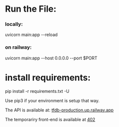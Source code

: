 # Run the File:
### locally:
uvicorn main:app --reload

### on railway:
uvicorn main:app --host 0.0.0.0 --port $PORT

# install requirements:
pip install -r requirements.txt -U

Use pip3 if your environment is setup that way.

The API is available at:
[tfdb-production.up.railway.app](https://www.tfdb-production.up.railway.app)

The temporariry front-end is available at [402](https://www.402.app/tf)
